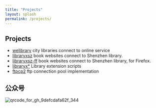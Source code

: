 ```yaml
---
title: "Projects"
layout: splash 
permalink: /projects/
---
```


## Projects
- [welibrary](https://microsoftedge.microsoft.com/addons/detail/welibrary/mgohlikclghcmgbplhkjjpoecfkhocbo)
city libraries connect to online service
- [libraryxsz](https://microsoftedge.microsoft.com/addons/detail/pliidlklcjdphkaggkgbgojioiabiooa)
book websites connect to Shenzhen library.
- [libraryxsz-ff](https://addons.mozilla.org/en-US/firefox/addon/%E5%9B%BE%E4%B9%A6%E7%BD%91%E7%AB%99x%E6%B7%B1%E5%9C%B3%E5%9B%BE%E4%B9%A6%E9%A6%86/)
book websites connect to Shenzhen library, for Firefox.
- [libraryx*](https://github.com/orgs/mangostana-ai/repositories?q=&type=public&language=&sort=)
Library extension scripts
- [ftpcp2](https://github.com/honwhy/ftpcp2)
ftp connection pool implementation

## 公众号
![qrcode_for_gh_9defcdafa62f_344](https://user-images.githubusercontent.com/2212273/209985800-347fde6d-52a3-40ea-8f41-6a8900e88bf0.jpg)